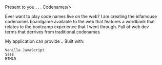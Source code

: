 Present to you . . . Codenames/>

Ever want to play code names live on the web? I am creating the infamouse codenames boardgame available to the web that features a wordbank that relates to the bootcamp experience that I went through. Full of web dev terms that derrives from traditional codenames


My application can provide ..
Built with:

    Vanilla JavaScript
    Sass
    HTML5
